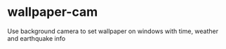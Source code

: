 # wallpaper-cam
Use background camera to set wallpaper on windows with time, weather and earthquake info
